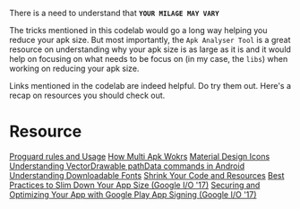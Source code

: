 There is a need to understand that **`YOUR MILAGE MAY VARY`**

The tricks mentioned in this codelab would go a long way helping you reduce your apk size. But most importantly, the `Apk Analyser Tool` is a great resource on understanding why your apk size is as large as it is and it would help on focusing on what needs to be focus on (in my case, the `libs`) when working on reducing your apk size.

Links mentioned in the codelab are indeed helpful. Do try them out. Here's a recap on resources you should check out.

# Resource 

[Proguard rules and Usage](https://www.guardsquare.com/en/proguard/manual/usage)
[How Multi Apk Wokrs](https://developer.android.com/google/play/publishing/multiple-apks.html#HowItWorks)
[Material Design Icons](https://materialdesignicons.com/)
[Understanding VectorDrawable pathData commands in Android](https://developer.android.com/guide/topics/ui/look-and-feel/downloadable-fonts.html)
[Understanding Downloadable Fonts](https://developer.android.com/guide/topics/ui/look-and-feel/downloadable-fonts.html)
[Shrink Your Code and Resources](https://developer.android.com/studio/build/shrink-code.html)
[Best Practices to Slim Down Your App Size (Google I/O '17)](https://www.youtube.com/watch?v=5tdGAP927dk)
[Securing and Optimizing Your App with Google Play App Signing (Google I/O '17)](https://www.youtube.com/watch?v=AdfKNgyT438&t=451s)
